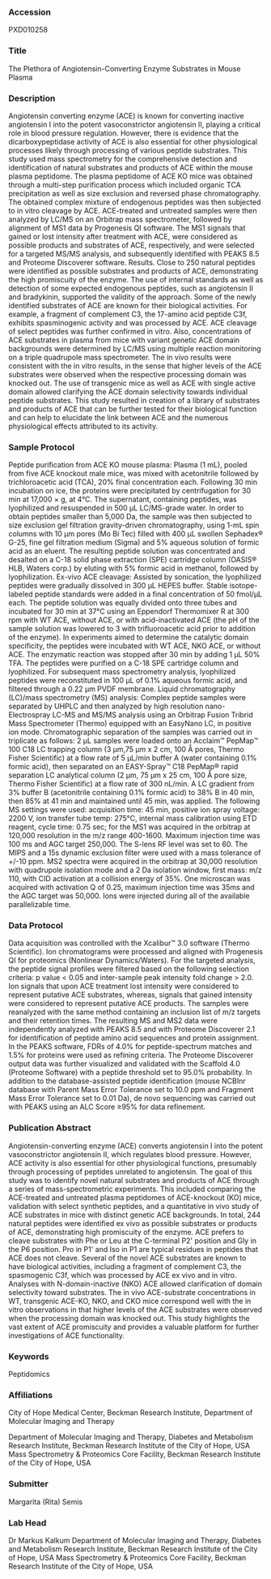### Accession
PXD010258

### Title
The Plethora of Angiotensin-Converting Enzyme Substrates in Mouse Plasma

### Description
Angiotensin converting enzyme (ACE) is known for converting inactive angiotensin I into the potent vasoconstrictor angiotensin II, playing a critical role in blood pressure regulation. However, there is evidence that the dicarboxypeptidase activity of ACE is also essential for other physiological processes likely through processing of various peptide substrates.  This study used mass spectrometry for the comprehensive detection and identification of natural substrates and products of ACE within the mouse plasma peptidome. The plasma peptidome of ACE KO mice was obtained through a multi-step purification process which included organic TCA precipitation as well as size exclusion and reversed phase chromatography. The obtained complex mixture of endogenous peptides was then subjected to in vitro cleavage by ACE. ACE-treated and untreated samples were then analyzed by LC/MS on an Orbitrap mass spectrometer, followed by alignment of MS1 data by Progenesis QI software. The MS1 signals that gained or lost intensity after treatment with ACE, were considered as possible products and substrates of ACE, respectively, and were selected for a targeted MS/MS analysis, and subsequently identified with PEAKS 8.5 and Proteome Discoverer software.  Results. Close to 250 natural peptides were identified as possible substrates and products of ACE, demonstrating the high promiscuity of the enzyme. The use of internal standards as well as detection of some expected endogenous peptides, such as angiotensin II and bradykinin, supported the validity of the approach. Some of the newly identified substrates of ACE are known for their biological activities. For example, a fragment of complement C3, the 17-amino acid peptide C3f, exhibits spasminogenic activity and was processed by ACE. ACE cleavage of select peptides was further confirmed in vitro. Also, concentrations of ACE substrates in plasma from mice with variant genetic ACE domain backgrounds were determined by LC/MS using multiple reaction monitoring on a triple quadrupole mass spectrometer. The in vivo results were consistent with the in vitro results, in the sense that higher levels of the ACE substrates were observed when the respective processing domain was knocked out. The use of transgenic mice as well as ACE with single active domain allowed clarifying the ACE domain selectivity towards individual peptide substrates. This study resulted in creation of a library of substrates and products of ACE that can be further tested for their biological function and can help to elucidate the link between ACE and the numerous physiological effects attributed to its activity.

### Sample Protocol
Peptide purification from ACE KO mouse plasma: Plasma (1 mL), pooled from five ACE knockout male mice, was mixed with acetonitrile followed by trichloroacetic acid (TCA), 20% final concentration each. Following 30 min incubation on ice, the proteins were precipitated by centrifugation for 30 min at 17,000 × g, at 4°C. The supernatant, containing peptides, was lyophilized and resuspended in 500 µL LC/MS-grade water. In order to obtain peptides smaller than 5,000 Da, the sample was then subjected to size exclusion gel filtration gravity-driven chromatography, using 1-mL spin columns with 10 µm pores (Mo Bi Tec) filled with 400 µL swollen Sephadex® G-25, fine gel filtration medium (Sigma) and 5% aqueous solution of formic acid as an eluent. The resulting peptide solution was concentrated and desalted on a C-18 solid phase extraction (SPE) cartridge column (OASIS® HLB, Waters corp.) by eluting with 5% formic acid in methanol, followed by lyophilization. Ex-vivo ACE cleavage:  Assisted by sonication, the lyophilized peptides were gradually dissolved in 300 µL HEPES buffer. Stable isotope-labeled peptide standards were added in a final concentration of 50 fmol/µL each. The peptide solution was equally divided onto three tubes and incubated for 30 min at 37°C using an Eppendorf Thermomixer R at 300 rpm with WT ACE, without ACE, or with acid-inactivated ACE (the pH of the sample solution was lowered to 3 with trifluoroacetic acid prior to addition of the enzyme). In experiments aimed to determine the catalytic domain specificity, the peptides were incubated with WT ACE, NKO ACE, or without ACE. The enzymatic reaction was stopped after 30 min by adding 1 µL 50% TFA. The peptides were purified on a C-18 SPE cartridge column and lyophilized. For subsequent mass spectrometry analysis, lyophilized peptides were reconstituted in 100 µL of 0.1% aqueous formic acid, and filtered through a 0.22 µm PVDF membrane.  Liquid chromatography (LC)/mass spectrometry (MS) analysis: Complex peptide samples were separated by UHPLC and then analyzed by high resolution nano-Electrospray LC-MS and MS/MS analysis using an Orbitrap Fusion Tribrid Mass Spectrometer (Thermo) equipped with an EasyNano LC, in positive ion mode. Chromatographic separation of the samples was carried out in triplicate as follows: 2 µL samples were loaded onto an Acclaim™ PepMap™ 100 C18 LC trapping column (3 µm,75 µm x 2 cm, 100 Å pores, Thermo Fisher Scientific) at a flow rate of 5 µL/min buffer A (water containing 0.1% formic acid), then separated on an EASY-Spray™ C18 PepMap® rapid separation LC analytical column (2 µm, 75 µm x 25 cm, 100 Å pore size, Thermo Fisher Scientific) at a flow rate of 300 nL/min. A LC gradient from 3% buffer B (acetonitrile containing 0.1% formic acid) to 38% B in 40 min, then 85% at 41 min and maintained until 45 min, was applied.  The following MS settings were used: acquisition time: 45 min, positive ion spray voltage:  2200 V, ion transfer tube temp: 275°C, internal mass calibration using ETD reagent, cycle time: 0.75 sec; for the MS1 was acquired in the orbitrap at 120,000 resolution in the m/z range 400-1600. Maximum injection time was 100 ms and AGC target 250,000.  The S-lens RF level was set to 60.  The MIPS and a 15s dynamic exclusion filter were used with a mass tolerance of +/-10 ppm. MS2 spectra were acquired in the orbitrap at 30,000 resolution with quadrupole isolation mode and a 2 Da isolation window, first mass:  m/z 110, with CID activation at a collision energy of 35%. One microscan was acquired with activation Q of 0.25, maximum injection time was 35ms and the AGC target was 50,000.  Ions were injected during all of the available parallelizable time.

### Data Protocol
Data acquisition was controlled with the Xcalibur™ 3.0 software (Thermo Scientific). Ion chromatograms were processed and aligned with Progenesis QI for proteomics (Nonlinear Dynamics/Waters). For the targeted analysis, the peptide signal profiles were filtered based on the following selection criteria: p value < 0.05 and inter-sample peak intensity fold change > 2.0. Ion signals that upon ACE treatment lost intensity were considered to represent putative ACE substrates, whereas, signals that gained intensity were considered to represent putative ACE products. The samples were reanalyzed with the same method containing an inclusion list of m/z targets and their retention times.  The resulting MS and MS2 data were independently analyzed with PEAKS 8.5 and with Proteome Discoverer 2.1 for identification of peptide amino acid sequences and protein assignment. In the PEAKS software, FDRs of 4.0% for peptide-spectrum matches and 1.5% for proteins were used as refining criteria. The Proteome Discoverer output data was further visualized and validated with the Scaffold 4.0 (Proteome Software) with a peptide threshold set to 95.0% probability. In addition to the database-assisted peptide identification (mouse NCBInr database with Parent Mass Error Tolerance set to 10.0 ppm and Fragment Mass Error Tolerance set to 0.01 Da), de novo sequencing was carried out with PEAKS using an ALC Score ≥95% for data refinement.

### Publication Abstract
Angiotensin-converting enzyme (ACE) converts angiotensin I into the potent vasoconstrictor angiotensin II, which regulates blood pressure. However, ACE activity is also essential for other physiological functions, presumably through processing of peptides unrelated to angiotensin. The goal of this study was to identify novel natural substrates and products of ACE through a series of mass-spectrometric experiments. This included comparing the ACE-treated and untreated plasma peptidomes of ACE-knockout (KO) mice, validation with select synthetic peptides, and a quantitative in vivo study of ACE substrates in mice with distinct genetic ACE backgrounds. In total, 244 natural peptides were identified ex vivo as possible substrates or products of ACE, demonstrating high promiscuity of the enzyme. ACE prefers to cleave substrates with Phe or Leu at the C-terminal P2' position and Gly in the P6 position. Pro in P1' and Iso in P1 are typical residues in peptides that ACE does not cleave. Several of the novel ACE substrates are known to have biological activities, including a fragment of complement C3, the spasmogenic C3f, which was processed by ACE ex vivo and in vitro. Analyses with N-domain-inactive (NKO) ACE allowed clarification of domain selectivity toward substrates. The in vivo ACE-substrate concentrations in WT, transgenic ACE-KO, NKO, and CKO mice correspond well with the in vitro observations in that higher levels of the ACE substrates were observed when the processing domain was knocked out. This study highlights the vast extent of ACE promiscuity and provides a valuable platform for further investigations of ACE functionality.

### Keywords
Peptidomics

### Affiliations
City of Hope Medical Center, Beckman Research Institute,
Department of Molecular Imaging and Therapy

Department of Molecular Imaging and Therapy, Diabetes and Metabolism Research Institute, Beckman Research Institute of the City of Hope, USA Mass Spectrometry & Proteomics Core Facility, Beckman Research Institute of the City of Hope, USA

### Submitter
Margarita (Rita) Semis

### Lab Head
Dr Markus Kalkum
Department of Molecular Imaging and Therapy, Diabetes and Metabolism Research Institute, Beckman Research Institute of the City of Hope, USA Mass Spectrometry & Proteomics Core Facility, Beckman Research Institute of the City of Hope, USA


